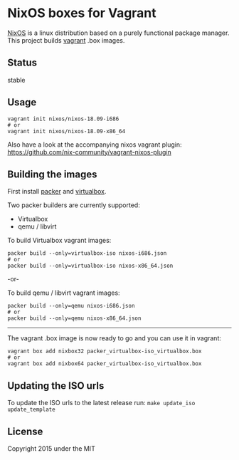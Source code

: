 NixOS boxes for Vagrant
=======================

[NixOS](http://nixos.org) is a linux distribution based on a purely functional
package manager. This project builds [vagrant](http://vagrantup.com) .box
images.

Status
------

stable

Usage
-----

```
vagrant init nixos/nixos-18.09-i686
# or
vagrant init nixos/nixos-18.09-x86_64
```

Also have a look at the accompanying nixos vagrant plugin:
https://github.com/nix-community/vagrant-nixos-plugin

Building the images
-------------------

First install [packer](http://packer.io) and
[virtualbox](https://www.virtualbox.org/).

Two packer builders are currently supported:
- Virtualbox
- qemu / libvirt

To build Virtualbox vagrant images:
```
packer build --only=virtualbox-iso nixos-i686.json
# or
packer build --only=virtualbox-iso nixos-x86_64.json
```

-or-

To build qemu / libvirt vagrant images:
```
packer build --only=qemu nixos-i686.json
# or
packer build --only=qemu nixos-x86_64.json
```

---

The vagrant .box image is now ready to go and you can use it in vagrant:

```
vagrant box add nixbox32 packer_virtualbox-iso_virtualbox.box
# or
vagrant box add nixbox64 packer_virtualbox-iso_virtualbox.box
```

Updating the ISO urls
---------------------

To update the ISO urls to the latest release run: `make update_iso update_template`

License
-------

Copyright 2015 under the MIT

